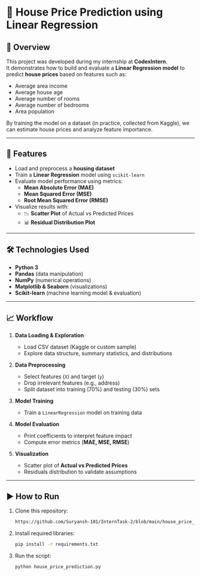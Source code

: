 # 🏡 House Price Prediction using Linear Regression

## 📌 Overview
This project was developed during my internship at **CodexIntern**.  
It demonstrates how to build and evaluate a **Linear Regression model** to predict **house prices** based on features such as:  

- Average area income  
- Average house age  
- Average number of rooms  
- Average number of bedrooms  
- Area population  

By training the model on a dataset (in practice, collected from Kaggle), we can estimate house prices and analyze feature importance.  

---

## 🚀 Features
- Load and preprocess a **housing dataset**  
- Train a **Linear Regression** model using `scikit-learn`  
- Evaluate model performance using metrics:  
  - **Mean Absolute Error (MAE)**  
  - **Mean Squared Error (MSE)**  
  - **Root Mean Squared Error (RMSE)**  
- Visualize results with:  
  - 📉 **Scatter Plot** of Actual vs Predicted Prices  
  - 📊 **Residual Distribution Plot**  

---

## 🛠️ Technologies Used
- **Python 3**  
- **Pandas** (data manipulation)  
- **NumPy** (numerical operations)  
- **Matplotlib & Seaborn** (visualizations)  
- **Scikit-learn** (machine learning model & evaluation)  

---

## 📈 Workflow
1. **Data Loading & Exploration**  
   - Load CSV dataset (Kaggle or custom sample)  
   - Explore data structure, summary statistics, and distributions  

2. **Data Preprocessing**  
   - Select features (`X`) and target (`y`)  
   - Drop irrelevant features (e.g., address)  
   - Split dataset into training (70%) and testing (30%) sets  

3. **Model Training**  
   - Train a `LinearRegression` model on training data  

4. **Model Evaluation**  
   - Print coefficients to interpret feature impact  
   - Compute error metrics (**MAE, MSE, RMSE**)  

5. **Visualization**  
   - Scatter plot of **Actual vs Predicted Prices**  
   - Residuals distribution to validate assumptions  

---

## ▶️ How to Run
1. Clone this repository:
   ```bash
   https://github.com/Suryansh-101/InternTask-2/blob/main/house_price_prediction.py

2. Install required libraries:
   ```bash
   pip install -r requirements.txt

3. Run the script:
   ```bash
   python house_price_prediction.py

